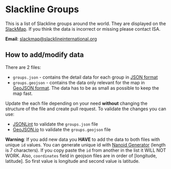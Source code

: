 # Slackline Groups

This is a list of Slackline groups around the world. They are displayed on the [SlackMap](https://slackmap.com/communities).
If you think the data is incorrect or missing please contact ISA.

**Email**: slackmap@slacklineinternational.org


## How to add/modify data

There are 2 files:
-   `groups.json` - contains the detail data for each group in [JSON format](https://en.wikipedia.org/wiki/JSON)
-   `groups.geojson` - contains the data only relevant for the map in [GeoJSON format](https://en.wikipedia.org/wiki/GeoJSON). The data has to be as small as possible to keep the map fast.

Update the each file depending on your need **without** changing the structure of the file and create pull request. To validate the changes you can use:
-  [JSONLint](https://jsonlint.com/) to validate the `groups.json` file
-  [GeoJSON.io](http://geojson.io/) to validate the `groups.geojson` file

**Warning**: If you add new data you **HAVE** to add the data to both files with unique `id` values. You can generate unique id with [Nanoid Generator](https://nanoid.jormaechea.com.ar/?length=7&quantity=1) (length is 7 characters). If you copy paste the `id` from another in the list it WILL NOT WORK. Also, `coordinates` field in geojson files are in order of [longitude, latitude]. So first value is longitude and second value is latitude. 